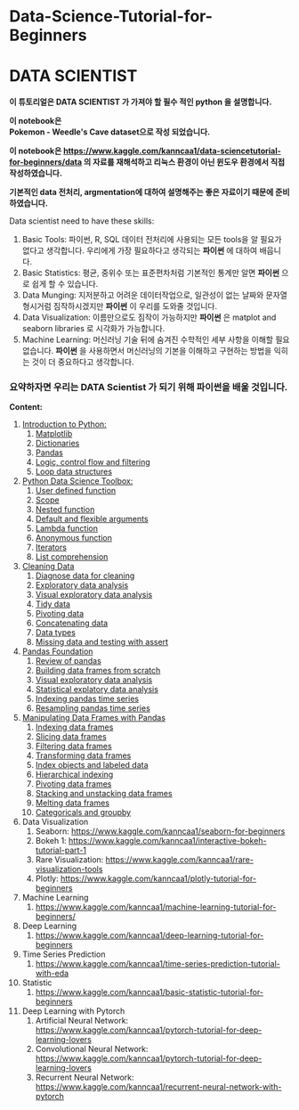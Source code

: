 # Data-Science-Tutorial-for-Beginners

# DATA SCIENTIST
**이 튜토리얼은 DATA SCIENTIST 가 가져야 할 필수 적인 python 을 설명합니다.**  

**이 notebook은   
Pokemon - Weedle's Cave dataset으로 작성 되었습니다.**  

**이 notebook은 https://www.kaggle.com/kanncaa1/data-sciencetutorial-for-beginners/data 의 자료를 재해석하고 리눅스 환경이 아닌 윈도우 환경에서 직접 작성하였습니다.**  

**기본적인 data 전처리, argmentation에 대하여 설명해주는 좋은 자료이기 때문에 준비 하였습니다.**  
  

Data scientist need to have these skills:

1. Basic Tools: 파이썬, R, SQL 데이터 전처리에 사용되는 모든 tools을 알 필요가 없다고 생각합니다. 우리에게 가장 필요하다고 생각되는  **파이썬** 에 대하여 배웁니다.
1. Basic Statistics: 평균, 중위수 또는 표준편차처럼 기본적인 통계만 알면 **파이썬** 으로 쉽게 할 수 있습니다. 
1. Data Munging: 지저분하고 어려운 데이터작업으로, 일관성이 없는 날짜와 문자열 형시거럼 짐작하시겠지만 **파이썬** 이 우리를 도와줄 것입니다.
1. Data Visualization: 이름만으로도 짐작이 가능하지만 **파이썬** 은 matplot and seaborn libraries 로 시각화가 가능합니다.
1. Machine Learning: 머신러닝 기술 뒤에 숨겨진 수학적인 세부 사항을 이해할 필요 없습니다. **파이썬** 을 사용하면서 머신러닝의 기본을 이해하고 구현하는 방법을 익히는 것이 더 중요하다고 생각합니다.

### 요약하자면 우리는 DATA Scientist 가 되기 위해 파이썬을 배울 것입니다.

**Content:**
1. [Introduction to Python:](#1)
    1. [Matplotlib](#2)
    1. [Dictionaries ](#3)
    1. [Pandas](#4)
    1. [Logic, control flow and filtering](#5)
    1. [Loop data structures](#6)
1. [Python Data Science Toolbox:](#7)
    1. [User defined function](#8)
    1. [Scope](#9)
    1. [Nested function](#10)
    1. [Default and flexible arguments](#11)
    1. [Lambda function](#12)
    1. [Anonymous function](#13)
    1. [Iterators](#14)
    1. [List comprehension](#15)
1. [Cleaning Data](#16)
    1. [Diagnose data for cleaning](#17)
    1. [Exploratory data analysis](#18)
    1. [Visual exploratory data analysis](#19)
    1. [Tidy data](#20)
    1. [Pivoting data](#21)
    1. [Concatenating data](#22)
    1. [Data types](#23)
    1. [Missing data and testing with assert](#24)
1. [Pandas Foundation](#25)
    1. [Review of pandas](#26)
    1. [Building data frames from scratch](#27)
    1. [Visual exploratory data analysis](#28)
    1. [Statistical explatory data analysis](#29)
    1. [Indexing pandas time series](#30)
    1. [Resampling pandas time series](#31)
1. [Manipulating Data Frames with Pandas](#32)
    1. [Indexing data frames](#33)
    1. [Slicing data frames](#34)
    1. [Filtering data frames](#35)
    1. [Transforming data frames](#36)
    1. [Index objects and labeled data](#37)
    1. [Hierarchical indexing](#38)
    1. [Pivoting data frames](#39)
    1. [Stacking and unstacking data frames](#40)
    1. [Melting data frames](#41)
    1. [Categoricals and groupby](#42)
1. Data Visualization
    1. Seaborn: https://www.kaggle.com/kanncaa1/seaborn-for-beginners
    1. Bokeh 1: https://www.kaggle.com/kanncaa1/interactive-bokeh-tutorial-part-1
    1. Rare Visualization: https://www.kaggle.com/kanncaa1/rare-visualization-tools
    1. Plotly: https://www.kaggle.com/kanncaa1/plotly-tutorial-for-beginners
1. Machine Learning
    1. https://www.kaggle.com/kanncaa1/machine-learning-tutorial-for-beginners/
1. Deep Learning
    1. https://www.kaggle.com/kanncaa1/deep-learning-tutorial-for-beginners
1. Time Series Prediction
    1. https://www.kaggle.com/kanncaa1/time-series-prediction-tutorial-with-eda
1. Statistic
    1. https://www.kaggle.com/kanncaa1/basic-statistic-tutorial-for-beginners
1. Deep Learning with Pytorch
    1. Artificial Neural Network: https://www.kaggle.com/kanncaa1/pytorch-tutorial-for-deep-learning-lovers
    1. Convolutional Neural Network: https://www.kaggle.com/kanncaa1/pytorch-tutorial-for-deep-learning-lovers
    1. Recurrent Neural Network: https://www.kaggle.com/kanncaa1/recurrent-neural-network-with-pytorch


